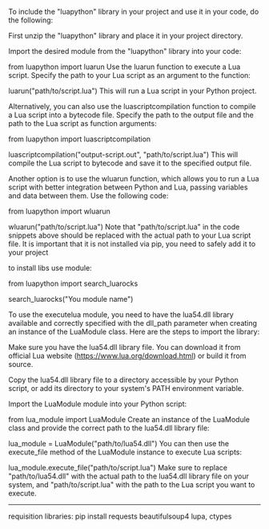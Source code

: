 To include the "luapython" library in your project and use it in your code, do the following:

First unzip the "luapython" library and place it in your project directory.

Import the desired module from the "luapython" library into your code:

from luapython import luarun Use the luarun function to execute a Lua script. Specify the path to your Lua script as an argument to the function:

luarun("path/to/script.lua") This will run a Lua script in your Python project.

Alternatively, you can also use the luascriptcompilation function to compile a Lua script into a bytecode file. Specify the path to the output file and the path to the Lua script as function arguments:

from luapython import luascriptcompilation

luascriptcompilation("output-script.out", "path/to/script.lua") This will compile the Lua script to bytecode and save it to the specified output file.

Another option is to use the wluarun function, which allows you to run a Lua script with better integration between Python and Lua, passing variables and data between them. Use the following code:

from luapython import wluarun

wluarun("path/to/script.lua") Note that "path/to/script.lua" in the code snippets above should be replaced with the actual path to your Lua script file. It is important that it is not installed via pip, you need to safely add it to your project

to install libs use module:

from luapython import search_luarocks

search_luarocks("You module name")

To use the executelua module, you need to have the lua54.dll library available and correctly specified with the dll_path parameter when creating an instance of the LuaModule class. Here are the steps to import the library:

Make sure you have the lua54.dll library file. You can download it from official Lua website (https://www.lua.org/download.html) or build it from source.

Copy the lua54.dll library file to a directory accessible by your Python script, or add its directory to your system's PATH environment variable.

Import the LuaModule module into your Python script:

from lua_module import LuaModule
Create an instance of the LuaModule class and provide the correct path to the lua54.dll library file:

lua_module = LuaModule("path/to/lua54.dll")
You can then use the execute_file method of the LuaModule instance to execute Lua scripts:

lua_module.execute_file("path/to/script.lua")
Make sure to replace "path/to/lua54.dll" with the actual path to the lua54.dll library file on your system, and "path/to/script.lua" with the path to the Lua script you want to execute.

---------------------------------------------------------------------------------------------------
requisition libraries:
pip install requests beautifulsoup4 lupa, ctypes
